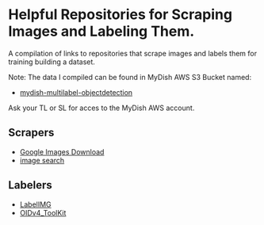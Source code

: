 # Helpful Repositories for Scraping Images and Labeling Them.

A compilation of links to repositories that scrape images and labels them for
training building a dataset.  

Note: The data I compiled can be found in MyDish AWS S3 Bucket named:
  - [mydish-multilabel-objectdetection](https://console.aws.amazon.com/s3/buckets/mydish-multilabel-objectdetection?region=us-east-2)

  Ask your TL or SL for acces to the MyDish AWS account.

## Scrapers
- [Google Images Download](https://github.com/hardikvasa/google-images-download)
- [image search](https://github.com/rushilsrivastava/image_search)


## Labelers
- [LabelIMG](https://github.com/tzutalin/labelImg)
- [OIDv4_ToolKit](https://github.com/EscVM/OIDv4_ToolKit)
